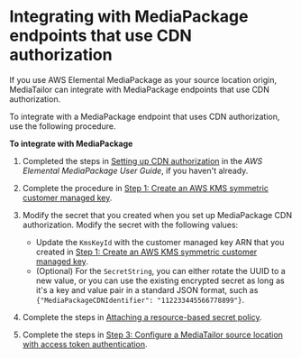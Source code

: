 # Integrating with MediaPackage endpoints that use CDN authorization<a name="channel-assembly-access-configuration-access-token-integrating-emp-cdn-auth"></a>

If you use AWS Elemental MediaPackage as your source location origin, MediaTailor can integrate with MediaPackage endpoints that use CDN authorization\.

To integrate with a MediaPackage endpoint that uses CDN authorization, use the following procedure\.<a name="channel-assembly-access-configuration-access-token-integrating-emp-cdn-auth-procedure"></a>

**To integrate with MediaPackage**

1. Completed the steps in [Setting up CDN authorization](https://docs.aws.amazon.com/mediapackage/latest/ug/cdn-auth-setup.html) in the *AWS Elemental MediaPackage User Guide*, if you haven't already\.

1. Complete the procedure in [Step 1: Create an AWS KMS symmetric customer managed key](channel-assembly-access-configuration-access-token-how-to-create-kms.md)\.

1. Modify the secret that you created when you set up MediaPackage CDN authorization\. Modify the secret with the following values:
   + Update the `KmsKeyId` with the customer managed key ARN that you created in [Step 1: Create an AWS KMS symmetric customer managed key](channel-assembly-access-configuration-access-token-how-to-create-kms.md)\. 
   + \(Optional\) For the `SecretString`, you can either rotate the UUID to a new value, or you can use the existing encrypted secret as long as it's a key and value pair in a standard JSON format, such as `{"MediaPackageCDNIdentifier": "112233445566778899"}`\.

1. Complete the steps in [Attaching a resource\-based secret policy](channel-assembly-access-configuration-access-token-how-to-create-secret.md#channel-assembly-access-configuration-access-token-secret-policy)\.

1. Complete the steps in [Step 3: Configure a MediaTailor source location with access token authentication](channel-assembly-access-configuration-access-token-how-to-enable-access-token-auth.md)\.